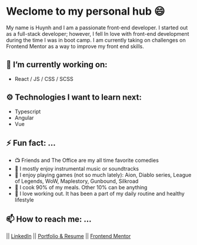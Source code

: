 
# Weclome to my personal hub 😄

My name is Huynh and I am a passionate front-end developer. I started out as a full-stack developer; however, I fell In love with front-end development during the time I was in boot camp. I am currently taking on challenges on Frontend Mentor as a way to improve my front end skills. 


 ## 🔭 I’m currently working on:
- React / JS / CSS / SCSS 


<!-- ## 🌱I’m currently learning: -->
<!-- - ❤️  NextJS -->

## ⚙ Technologies I want to learn next:
- Typescript
- Angular
- Vue


## ⚡ Fun fact: ...
- :tv: Friends and The Office are my all time favorite comedies
- :violin: I mostly enjoy instrumental music or soundtracks
- :grimacing: I enjoy playing games (not so much lately): Aion, Diablo series, League of Legends, WoW, Maplestory, Gunbound, Silkroad
- :poultry_leg: I cook 90% of my meals. Other 10% can be anything
- :muscle: I love working out. It has been a part of  my daily routine and healthy lifestyle
<!-- - 🤓 I really enjoy algorithm (improving my skills daily on this) -->


## 📫 How to reach me: ...
 ||
 [LinkedIn](https://www.linkedin.com/in/huynhtnguyen/ "Huynh's LinkedIn Profile")
 ||
 [Portfolio & Resume](https://huynhtn.com/ "Personal Portfolio & Resume")
 ||
 [Frontend Mentor](https://www.frontendmentor.io/profile/Nghuynh07/ "Frontend Mentor")
  

  
<!--
- 🌱 I’m currently learning Python
- 👯 I’m looking to collaborate on React/Python
- 🤔 I’m looking for help with 
- 💬 Ask me about ...
- 📫 How to reach me: ...
- 😄 Pronouns: ...
- ⚡ Fun fact: ...
 -->


